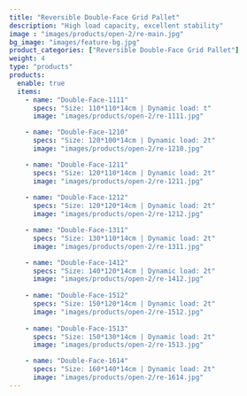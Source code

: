 ```yaml
---
title: "Reversible Double-Face Grid Pallet"
description: "High load capacity, excellent stability"
image : "images/products/open-2/re-main.jpg"
bg_image: "images/feature-bg.jpg"
product_categories: ["Reversible Double-Face Grid Pallet"]
weight: 4
type: "products"
products:
  enable: true
  items:
    - name: "Double-Face-1111"
      specs: "Size: 110*110*14cm | Dynamic load: t"
      image: "images/products/open-2/re-1111.jpg"

    - name: "Double-Face-1210"
      specs: "Size: 120*100*14cm | Dynamic load: 2t"
      image: "images/products/open-2/re-1210.jpg"

    - name: "Double-Face-1211"
      specs: "Size: 120*110*14cm | Dynamic load: 2t"
      image: "images/products/open-2/re-1211.jpg"
    
    - name: "Double-Face-1212"
      specs: "Size: 120*120*14cm | Dynamic load: 2t"
      image: "images/products/open-2/re-1212.jpg"

    - name: "Double-Face-1311"
      specs: "Size: 130*110*14cm | Dynamic load: 2t"
      image: "images/products/open-2/re-1311.jpg"

    - name: "Double-Face-1412"
      specs: "Size: 140*120*14cm | Dynamic load: 2t"
      image: "images/products/open-2/re-1412.jpg"
       
    - name: "Double-Face-1512"
      specs: "Size: 150*120*14cm | Dynamic load: 2t"
      image: "images/products/open-2/re-1512.jpg"
    
    - name: "Double-Face-1513"
      specs: "Size: 150*130*14cm | Dynamic load: 2t"
      image: "images/products/open-2/re-1513.jpg"

    - name: "Double-Face-1614"
      specs: "Size: 160*140*14cm | Dynamic load: 2t"
      image: "images/products/open-2/re-1614.jpg"
---
```

